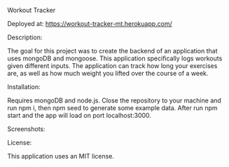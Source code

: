 Workout Tracker

Deployed at: https://workout-tracker-mt.herokuapp.com/

Description:

The goal for this project was to create the backend of an application that uses mongoDB and mongoose. This application specifically logs workouts given different inputs. The application can track how long your exercises are, as well as how much weight you lifted over the course of a week. 

Installation:

Requires mongoDB and node.js. Close the repository to your machine and run npm i, then npm seed to generate some example data. After run npm start and the app will load on port localhost:3000.

Screenshots:

License:

This application uses an MIT license.